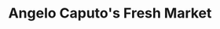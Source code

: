 ---
title: "Angelo Caputo's Fresh Market"
url: /elmwood-park/angelo-caputos-fresh-market/
shop: supermarket
---